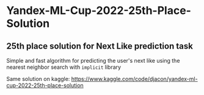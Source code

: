 # Yandex-ML-Cup-2022-25th-Place-Solution
25th place solution for Next Like prediction task
---
Simple and fast algorithm for predicting the user's next like using the nearest neighbor search with `implicit` library

Same solution on kaggle: https://www.kaggle.com/code/djacon/yandex-ml-cup-2022-25th-place-solution
